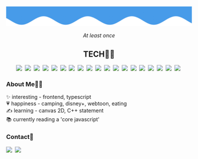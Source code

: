 [![header](wave.png)](#)

<div align="center"><em>At least once</em></div>
<div align="center">
  <h2><strong>TECH👨‍💻</strong></h2>
</div>

<p align="center">
  <a href="#"><img src="https://img.shields.io/badge/HTML5-E34F26?style=flat&logo=HTML5&logoColor=white"/></a>&nbsp;
  <a href="#"><img src="https://img.shields.io/badge/Pug-A86454?style=flat&logo=Pug&logoColor=white"/></a>&nbsp;
  <a href="#"><img src="https://img.shields.io/badge/CSS3-1572B6?style=flat&logo=CSS3&logoColor=white"/></a>&nbsp;
  <a href="#"><img src="https://img.shields.io/badge/Sass-CC6699?style=flat&logo=Sass&logoColor=white"/></a>&nbsp;
  <a href="#"><img src="https://img.shields.io/badge/Javascript-F79F1F?style=flat&logo=Javascript&logoColor=white"/></a>&nbsp;
  <a href="#"><img src="https://img.shields.io/badge/Typescript-3178C6?style=flat&logo=Typescript&logoColor=white"/></a>&nbsp;
  <a href="#"><img src="https://img.shields.io/badge/React-61DAFB?style=flat&logo=React&logoColor=white"/></a>&nbsp;
  <a href="#"><img src="https://img.shields.io/badge/NodeJS-27ae60?style=flat&logo=Node.js&logoColor=white"/></a>&nbsp;
  <a href="#"><img src="https://img.shields.io/badge/Python-3776AB?style=flat&logo=Python&logoColor=white"/></a>&nbsp;
  <a href="#"><img src="https://img.shields.io/badge/Flask-000000?style=flat&logo=Flask&logoColor=white"/></a>&nbsp;
  <a href="#"><img src="https://img.shields.io/badge/PostgreSQL-4169E1?style=flat&logo=PostgreSQL&logoColor=white"/></a>&nbsp;
  <a href="#"><img src="https://img.shields.io/badge/MongoDB-47A248?style=flat&logo=MongoDB&logoColor=white"/></a>&nbsp;
  <a href="#"><img src="https://img.shields.io/badge/Apollo GraphQL-311C87?style=flat&logo=Apollo GraphQL&logoColor=white"/></a>&nbsp;
  <a href="#"><img src="https://img.shields.io/badge/Amazon S3-569A31?style=flat&logo=Amazon S3&logoColor=white"/></a>&nbsp;
  <a href="#"><img src="https://img.shields.io/badge/Expo-000020?style=flat&logo=Expo&logoColor=white"/></a>&nbsp;
  <a href="#"><img src="https://img.shields.io/badge/Firebase-FFCA28?style=flat&logo=Firebase&logoColor=white"/></a>&nbsp;
  <a href="#"><img src="https://img.shields.io/badge/Heroku-430098?style=flat&logo=Heroku&logoColor=white"/></a>&nbsp;
  <a href="#"><img src="https://img.shields.io/badge/Netlify-00C7B7?style=flat&logo=Netlify&logoColor=white"/></a>&nbsp;
  <a href="#"><img src="https://img.shields.io/badge/Golang-90e0ef?style=flat&logo=Go&logoColor=white"/></a>&nbsp;
</p>
<h3><strong>About Me💁‍♂️</strong></h3>
<p>
✨ interesting - frontend, typescript<br />
💗 happiness - camping, disney+, webtoon, eating<br />
✍ learning - canvas 2D, C++ statement<br />
📚 currently reading a 'core javascript'<br />
</p>

<h3><strong>Contact📌</strong></h3>
<a href="mailto:silluat11@gmail.com" target="_blank"><img src="https://img.shields.io/badge/Gmail-EA4335?style=flat&logo=Gmail&logoColor=white"/></a>&nbsp;
<a href="https://under-the-sea.vercel.app/" target="_blank"><img src="https://img.shields.io/badge/Portfolio-60a3bc?style=flat&logo=About.me&logoColor=white"/></a>
